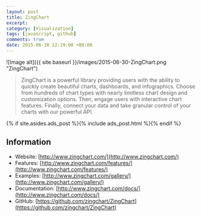 ```yaml
---
layout: post
title: ZingChart
excerpt:
category: [Visualization]
tags: [javascript, github]
comments: true
date: 2015-06-30 22:19:00 +00:00
---
```


![Image alt]({{ site.baseurl }}/images/2015-06-30-ZingChart.png "ZingChart")

>ZingChart is a powerful library providing users with the ability to quickly create beautiful charts, 
dashboards, and infographics. Choose from hundreds of chart types with nearly limitless chart design 
and customization options. Then, engage users with interactive chart features. Finally, connect your 
data and take granular control of your charts with our powerful API.

<!-- more -->

{% if site.asides.ads_post    %}{% include ads_post.html      %}{% endif %}

## Information

- Website: [http://www.zingchart.com/](http://www.zingchart.com/)
- Features: [http://www.zingchart.com/features/](http://www.zingchart.com/features/)
- Examples: [http://www.zingchart.com/gallery/](http://www.zingchart.com/gallery/)
- Documentation: [http://www.zingchart.com/docs/](http://www.zingchart.com/docs/)
- GitHub: [https://github.com/zingchart/ZingChart](https://github.com/zingchart/ZingChart)
